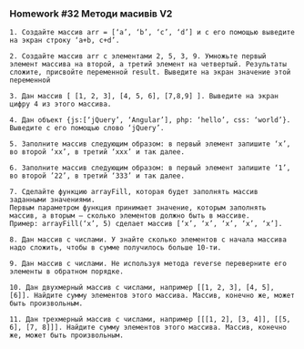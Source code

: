 ### Homework #32 Методи масивів V2

    1. Создайте массив arr = [‘a’, ‘b’, ‘c’, ‘d’] и с его помощью выведите на экран строку ‘a+b, c+d’.

    2. Создайте массив arr с элементами 2, 5, 3, 9. Умножьте первый элемент массива на второй, а третий элемент на четвертый. Результаты сложите, присвойте переменной result. Выведите на экран значение этой переменной

    3. Дан массив [ [1, 2, 3], [4, 5, 6], [7,8,9] ]. Выведите на экран цифру 4 из этого массива.

    4. Дан объект {js:[‘jQuery’, ‘Angular’], php: ‘hello’, css: ‘world’}. Выведите с его помощью слово ‘jQuery’.

    5. Заполните массив следующим образом: в первый элемент запишите ‘x’, во второй ‘xx’, в третий ‘xxx’ и так далее.

    6. Заполните массив следующим образом: в первый элемент запишите ‘1’, во второй ’22’, в третий ‘333’ и так далее.

    7. Сделайте функцию arrayFill, которая будет заполнять массив заданными значениями. 
    Первым параметром функция принимает значение, которым заполнять массив, а вторым — сколько элементов должно быть в массиве.
    Пример: arrayFill(‘x’, 5) сделает массив [‘x’, ‘x’, ‘x’, ‘x’, ‘x’].

    8. Дан массив с числами. У знайте сколько элементов с начала массива надо сложить, чтобы в сумме получилось больше 10-ти.

    9. Дан массив с числами. Не используя метода reverse переверните его элементы в обратном порядке.

    10. Дан двухмерный массив с числами, например [[1, 2, 3], [4, 5], [6]]. Найдите сумму элементов этого массива. Массив, конечно же, может быть произвольным.

    11. Дан трехмерный массив с числами, например [[[1, 2], [3, 4]], [[5, 6], [7, 8]]]. Найдите сумму элементов этого массива. Массив, конечно же, может быть произвольным.